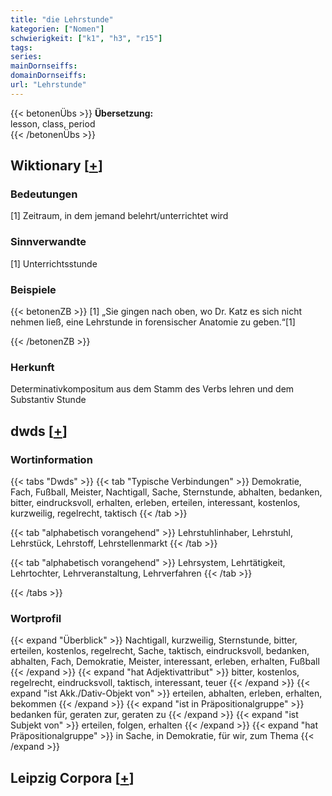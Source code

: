 ```yaml
---
title: "die Lehrstunde"
kategorien: ["Nomen"]
schwierigkeit: ["k1", "h3", "r15"]
tags:
series:
mainDornseiffs:
domainDornseiffs:
url: "Lehrstunde"
---
```


{{< betonenÜbs >}}
**Übersetzung:**  
lesson, class, period  
{{< /betonenÜbs >}}

## Wiktionary [[+](https://de.wiktionary.org/wiki/Lehrstunde)]

### Bedeutungen
[1] Zeitraum, in dem jemand belehrt/unterrichtet wird  

### Sinnverwandte
[1] Unterrichtsstunde  

### Beispiele
{{< betonenZB >}}
[1] „Sie gingen nach oben, wo Dr. Katz es sich nicht nehmen ließ, eine Lehrstunde in forensischer Anatomie zu geben.“[1]  

{{< /betonenZB >}}
### Herkunft
Determinativkompositum aus dem Stamm des Verbs lehren und dem Substantiv Stunde  



## dwds [[+](https://www.dwds.de/wb/Lehrstunde)]

### Wortinformation
{{< tabs "Dwds" >}}
{{< tab "Typische Verbindungen" >}}
Demokratie, Fach, Fußball, Meister, Nachtigall, Sache, Sternstunde, abhalten, bedanken, bitter, eindrucksvoll, erhalten, erleben, erteilen, interessant, kostenlos, kurzweilig, regelrecht, taktisch
{{< /tab >}}

{{< tab "alphabetisch vorangehend" >}}
Lehrstuhlinhaber, Lehrstuhl, Lehrstück, Lehrstoff, Lehrstellenmarkt
{{< /tab >}}

{{< tab "alphabetisch vorangehend" >}}
Lehrsystem, Lehrtätigkeit, Lehrtochter, Lehrveranstaltung, Lehrverfahren
{{< /tab >}}

{{< /tabs >}}

### Wortprofil
{{< expand "Überblick" >}} Nachtigall, kurzweilig, Sternstunde, bitter, erteilen, kostenlos, regelrecht, Sache, taktisch, eindrucksvoll, bedanken, abhalten, Fach, Demokratie, Meister, interessant, erleben, erhalten, Fußball {{< /expand >}}
{{< expand "hat Adjektivattribut" >}} bitter, kostenlos, regelrecht, eindrucksvoll, taktisch, interessant, teuer {{< /expand >}}
{{< expand "ist Akk./Dativ-Objekt von" >}} erteilen, abhalten, erleben, erhalten, bekommen {{< /expand >}}
{{< expand "ist in Präpositionalgruppe" >}} bedanken für, geraten zur, geraten zu {{< /expand >}}
{{< expand "ist Subjekt von" >}} erteilen, folgen, erhalten {{< /expand >}}
{{< expand "hat Präpositionalgruppe" >}} in Sache, in Demokratie, für wir, zum Thema {{< /expand >}}

## Leipzig Corpora [[+](https://corpora.uni-leipzig.de/en/res?word=Lehrstunde&corpusId=deu_newscrawl-public_2018)]

